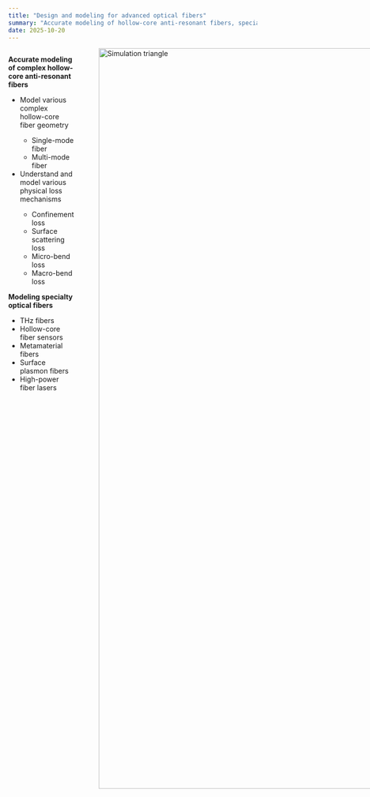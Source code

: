 ```yaml
---
title: "Design and modeling for advanced optical fibers"
summary: "Accurate modeling of hollow-core anti-resonant fibers, specialty fibers, and ML-based optimization."
date: 2025-10-20
---
```


<div style="display: flex; align-items: flex-start; gap: 50px;">

  <div style="flex: 3;">
    <p><strong>Accurate modeling of complex hollow-core anti-resonant fibers</strong></p>
    <ul>
      <li>Model various complex hollow-core fiber geometry</li>
      <ul>
        <li>Single-mode fiber</li>
        <li>Multi-mode fiber</li>
      </ul>
      <li>Understand and model various physical loss mechanisms</li>
      <ul>
        <li>Confinement loss</li>
        <li>Surface scattering loss</li>
        <li>Micro-bend loss</li>
        <li>Macro-bend loss</li>
      </ul>
    </ul>
    <p><strong>Modeling specialty optical fibers</strong></p>
    <ul>
      <li>THz fibers</li>
      <li>Hollow-core fiber sensors</li>
      <li>Metamaterial fibers</li>
      <li>Surface plasmon fibers</li>
      <li>High-power fiber lasers</li>
    </ul>
  </div>

  <div style="flex: 1;">
    <img src="featured.png" alt="Simulation triangle" style="width:1500px; margin:0;">
  </div>

</div>
